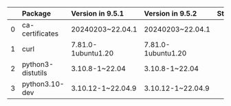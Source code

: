 <!-- markdown-link-check-disable -->

|    | Package           | Version in 9.5.1   | Version in 9.5.2   | Status   |
|---:|:------------------|:-------------------|:-------------------|:---------|
|  0 | ca-certificates   | 20240203~22.04.1   | 20240203~22.04.1   |          |
|  1 | curl              | 7.81.0-1ubuntu1.20 | 7.81.0-1ubuntu1.20 |          |
|  2 | python3-distutils | 3.10.8-1~22.04     | 3.10.8-1~22.04     |          |
|  3 | python3.10-dev    | 3.10.12-1~22.04.9  | 3.10.12-1~22.04.9  |          |